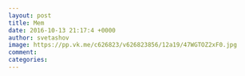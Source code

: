 ```yaml
--- 
layout: post 
title: Mem 
date: 2016-10-13 21:17:4 +0000 
author: svetashov 
image: https://pp.vk.me/c626823/v626823856/12a19/47WGTOZ2xF0.jpg
comment: 
categories: 
---
```

